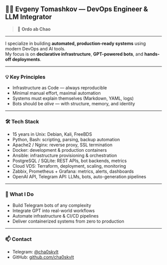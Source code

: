 ## 👨‍💻 Evgeny Tomashkov — DevOps Engineer & LLM Integrator

> 📐 **Ordo ab Chao** 

---

I specialize in building **automated, production-ready systems** using modern DevOps and AI tools.  
My focus is on **declarative infrastructure**, **GPT-powered bots**, and **hands-off deployments**.

---

### 💡 Key Principles
- Infrastructure as Code — always reproducible  
- Minimal manual effort, maximal automation  
- Systems must explain themselves (Markdown, YAML, logs)  
- Bots should be *alive* — with structure, memory, and identity

---

### 🛠️ Tech Stack
- 15 years in Unix: Debian, Kali, FreeBDS 
- Python, Bash: scripting, parsing, backup automation  
- Apache2 / Nginx: reverse proxy, SSL termination  
- Docker: development & production containers  
- Ansible: infrastructure provisioning & orchestration  
- PostgreSQL / SQLite: REST APIs, bot backends, metrics  
- Cloud VDS: Terraform, deployment, scaling, monitoring  
- Zabbix, Prometheus + Grafana: metrics, alerts, dashboards  
- OpenAI API, Telegram API: LLMs, bots, auto-generation pipelines

---

### 🔧 What I Do
- Build Telegram bots of any complexity  
- Integrate GPT into real-world workflows  
- Automate infrastructure & CI/CD pipelines  
- Deliver containerized systems from zero to production

---

### 📫 Contact
- Telegram: [@cha0skvlt](https://t.me/cha0skvlt)  
- GitHub: [github.com/cha0skvlt](https://github.com/cha0skvlt)
